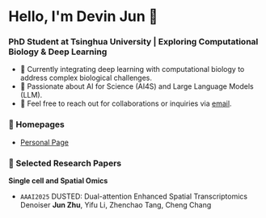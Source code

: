 # Hello, I'm Devin Jun 👋

### PhD Student at Tsinghua University | Exploring Computational Biology & Deep Learning

- 🌱 Currently integrating deep learning with computational biology to address complex biological challenges.
- 🔬 Passionate about AI for Science (AI4S) and Large Language Models (LLM).
- 📮 Feel free to reach out for collaborations or inquiries via [email](mailto:zhuj21@mails.tsinghua.edu.cn).

### 📎 Homepages  
- [Personal Page](https://devin-jun.github.io/)

### 📑 Selected Research Papers

**Single cell and Spatial Omics**

- <code>AAAI2025</code> DUSTED: Dual-attention Enhanced Spatial Transcriptomics Denoiser  **Jun Zhu**, Yifu Li, Zhenchao Tang, Cheng Chang
